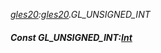 _[gles20](../../modules/gles20/gles20-module.md):[gles20](../../modules/gles20/gles20-module.md).GL\_UNSIGNED\_INT_
##### Const GL\_UNSIGNED\_INT:[Int](../../modules/wonkey/wonkey-types-int.md)

